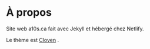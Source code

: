# À propos

Site web a10s.ca fait avec Jekyll et hébergé chez Netlify.

Le thème est [Cloven](https://themeforest.net/item/cloven-corporate-business-blogging-jekyll-template/25575974) .
